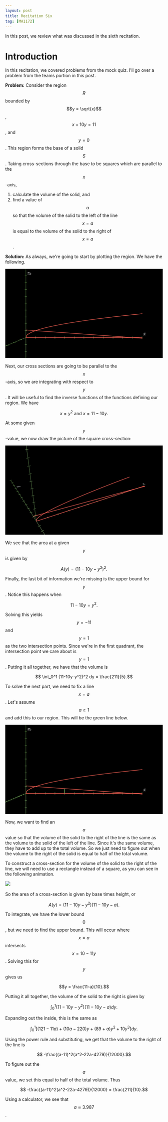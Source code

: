 ```yaml
---
layout: post
title: Recitation Six
tag: [MA1172]
---
```


In this post, we review what was discussed in the sixth recitation.

# Introduction

In this recitation, we covered problems from the mock quiz. I'll go over a problem from the teams portion in this post.

**Problem:** Consider the region $$R$$ bounded by $$y = \sqrt{x}$$, $$x + 10y = 11$$, and $$y=0$$. This region forms the base of a solid $$S$$. Taking cross-sections through the base to be squares which are parallel to the $$x$$-axis,

1) calculate the volume of the solid, and
2) find a value of $$a$$ so that the volume of the solid to the left of the line $$x=a$$ is equal to the volume of the solid to the right of $$x=a$$.

**Solution:** As always, we're going to start by plotting the region. We have the following.

![](/teaching_images/Rec_Six_1.png)

Next, our cross sections are going to be parallel to the $$x$$-axis, so we are integrating with respect to $$y$$. It will be useful to find the inverse functions of the functions defining our region. We have

$$ x = y^2 \text{ and } x = 11-10y.$$

At some given $$y$$-value, we now draw the picture of the square cross-section:

![](/teaching_images/Rec_Six_2.gif)

We see that the area at a given $$y$$ is given by

$$A(y) = (11 - 10y - y^2)^2.$$

Finally, the last bit of information we're missing is the upper bound for $$y$$. Notice this happens when

$$ 11 - 10y = y^2.$$

Solving this yields $$y = -11$$ and $$y = 1$$ as the two intersection points. Since we're in the first quadrant, the intersection point we care about is $$y=1$$. Putting it all together, we have that the volume is

$$ \int_0^1 (11-10y-y^2)^2 dy = \frac{211}{5}.$$

To solve the next part, we need to fix a line $$x=a$$. Let's assume $$a \geq 1$$ and add this to our region. This will be the green line below.

![](/teaching_images/Rec_Six_3.png)

Now, we want to find an $$a$$ value so that the volume of the solid to the right of the line is the same as the volume to the solid of the left of the line. Since it's the same volume, they have to add up to the total volume. So we just need to figure out when the volume to the right of the solid is equal to half of the total volume.

To construct a cross-section for the volume of the solid to the right of the line, we will need to use a rectangle instead of a square, as you can see in the following animation.

![](/teaching_images/Rec_Six_4.png)

So the area of a cross-section is given by base times height, or

$$A(y) = (11-10y-y^2) (11-10y-a).$$

To integrate, we have the lower bound $$0$$, but we need to find the upper bound. This will occur where $$x=a$$ intersects $$x = 10 - 11y$$. Solving this for $$y$$ gives us

$$y = \frac{11-a}{10}.$$

Putting it all together, the volume of the solid to the right is given by

$$ \int_0^1 (11-10y-y^2) (11-10y-a)dy.$$

Expanding out the inside, this is the same as

$$ \int_0^1 [(121 - 11a) + (10a-220)y + (89+a)y^2 + 10y^3]dy.$$

Using the power rule and substituting, we get that the volume to the right of the line is

$$ -\frac{(a-11)^2(a^2-22a-4279)}{12000}.$$

To figure out the $$a$$ value, we set this equal to half of the total volume. Thus

$$ -\frac{(a-11)^2(a^2-22a-4279)}{12000} = \frac{211}{10}.$$

Using a calculator, we see that $$a \approx 3.987$$.
